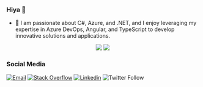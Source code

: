 ### Hiya 👋

- 👀 I am passionate about C#, Azure, and .NET, and I enjoy leveraging my expertise in Azure DevOps, Angular, and TypeScript to develop innovative solutions and applications.

<p align="center">
  <img src="https://github-readme-stats.vercel.app/api?username=ipazooki&show_icons=true&theme=moltack" />
  <img src="https://github-readme-stats.vercel.app/api/top-langs/?username=ipazooki&layout=donut&theme=moltack" />
</p>

### Social Media

[![Email](https://img.shields.io/badge/Email-gray?logo=gmail&style=flat-square)](mailto:ipazooki@gmail.com)
[![Stack Overflow](https://img.shields.io/badge/Stackoverflow-gray?logo=stackoverflow&style=flat-square)](https://stackoverflow.com/users/1424065/mrp)
[![Linkedin](https://img.shields.io/badge/-LinkedIn-blue?style=flat-square&logo=Linkedin&logoColor=white&link=https://www.linkedin.com/in/pazooki)](https://www.linkedin.com/in/pazooki/)
![Twitter Follow](https://img.shields.io/twitter/follow/ipazooki)
